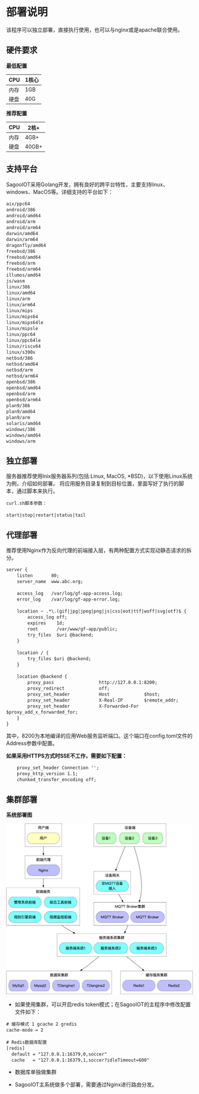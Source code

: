 # 部署说明


该程序可以独立部署，直接执行使用，也可以与nginx或是apache联合使用。


## 硬件要求

**最低配置**

|CPU|1核心|
|--|--|
|内存|1GB|
|硬盘|40G|

**推荐配置**

|CPU|2核+|
|--|--|
|内存|4GB+|
|硬盘|40GB+|

## 支持平台
SagooIOT采用Golang开发，拥有良好的跨平台特性，主要支持linux、windows、MacOS等。详细支持的平台如下：

```
aix/ppc64
android/386
android/amd64
android/arm
android/arm64
darwin/amd64
darwin/arm64
dragonfly/amd64
freebsd/386
freebsd/amd64
freebsd/arm
freebsd/arm64
illumos/amd64
js/wasm
linux/386
linux/amd64
linux/arm
linux/arm64
linux/mips
linux/mips64
linux/mips64le
linux/mipsle
linux/ppc64
linux/ppc64le
linux/riscv64
linux/s390x
netbsd/386
netbsd/amd64
netbsd/arm
netbsd/arm64
openbsd/386
openbsd/amd64
openbsd/arm
openbsd/arm64
plan9/386
plan9/amd64
plan9/arm
solaris/amd64
windows/386
windows/amd64
windows/arm
```

## 独立部署

服务器推荐使用lnix服务器系列(包括:Linux, MacOS, *BSD)，以下使用Linux系统为例，介绍如何部署。
将应用服务目录复制到目标位置，里面写好了执行的脚本，通过脚本来执行。


```
curl.sh脚本参数：

start|stop|restart|status|tail

```


## 代理部署

推荐使用Nginx作为反向代理的前端接入层，有两种配置方式实现动静态请求的拆分。

```
server {
    listen       80;
    server_name  www.abc.org;

    access_log   /var/log/gf-app-access.log;
    error_log    /var/log/gf-app-error.log;

    location ~ .*\.(gif|jpg|jpeg|png|js|css|eot|ttf|woff|svg|otf)$ {
        access_log off;
        expires    1d;
        root       /var/www/gf-app/public;
        try_files  $uri @backend;
    }

    location / {
        try_files $uri @backend;
    }

    location @backend {
        proxy_pass                 http://127.0.0.1:8200;
        proxy_redirect             off;
        proxy_set_header           Host             $host;
        proxy_set_header           X-Real-IP        $remote_addr;
        proxy_set_header           X-Forwarded-For  $proxy_add_x_forwarded_for;
    }
}

```

其中，8200为本地编译的应用Web服务监听端口。这个端口在config.toml文件的Address参数中配置。

**如果采用HTTPS方式时SSE不工作，需要如下配置：**

```Nginx
    proxy_set_header Connection '';
    proxy_http_version 1.1;
    chunked_transfer_encoding off; 
```


## 集群部署

**系统部署图**

![集群部署](../../public/imgs/guide/start/deploy.png)



- 如果使用集群，可以开启redis token模式；在SagooIOT的主程序中修改配置文件如下：

```
# 缓存模式 1 gcache 2 gredis
cache-mode = 2

# Redis数据库配置
[redis]
  default = "127.0.0.1:16379,0,soccer"
  cache   = "127.0.0.1:16379,1,soccer?idleTimeout=600"
```

- 数据库单独做集群

- SagooIOT主系统做多个部署，需要通过Nginx进行路由分发。

  



